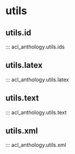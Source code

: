 # utils

## utils.id

::: acl_anthology.utils.ids

## utils.latex

::: acl_anthology.utils.latex

## utils.text

::: acl_anthology.utils.text

## utils.xml

::: acl_anthology.utils.xml
